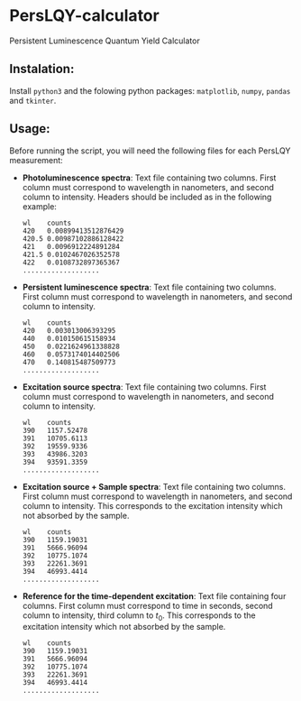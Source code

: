 # PersLQY-calculator
Persistent Luminescence Quantum Yield Calculator
## **Instalation**:
Install ```python3``` and the folowing python packages: ```matplotlib```, ```numpy```, ```pandas``` and ```tkinter```.

## **Usage**:
Before running the script, you will need the following files for each PersLQY measurement:

- **Photoluminescence spectra**: Text file containing two columns. First column must correspond to wavelength in nanometers, and second column to intensity. Headers should be included as in the following example:
  ```
  wl	counts
  420	0.00899413512876429
  420.5	0.00987102886128422
  421	0.0096912224891284
  421.5	0.0102467026352578
  422	0.0108732897365367
  ...................
  ```
- **Persistent luminescence spectra**: Text file containing two columns. First column must correspond to wavelength in nanometers, and second column to intensity.
  ```
  wl	counts
  420	0.003013006393295
  440	0.010150615158934
  450	0.0221624961338828
  460	0.0573174014402506
  470	0.140815487509773
  ...................
  ```
- **Excitation source spectra**: Text file containing two columns. First column must correspond to wavelength in nanometers, and second column to intensity.
  ```
  wl	counts
  390	1157.52478
  391	10705.6113
  392	19559.9336
  393	43986.3203
  394	93591.3359
  ...................
  ```
- **Excitation source + Sample spectra**: Text file containing two columns. First column must correspond to wavelength in nanometers, and second column to intensity. This corresponds to the excitation intensity which not absorbed by the sample.
  ```
  wl	counts
  390	1159.19031
  391	5666.96094
  392	10775.1074
  393	22261.3691
  394	46993.4414
  ...................
  ```

- **Reference for the time-dependent excitation**: Text file containing four columns. First column must correspond to time in seconds, second column to intensity, third column to $t_0$. This corresponds to the excitation intensity which not absorbed by the sample.
  ```
  wl	counts
  390	1159.19031
  391	5666.96094
  392	10775.1074
  393	22261.3691
  394	46993.4414
  ...................
  ```


